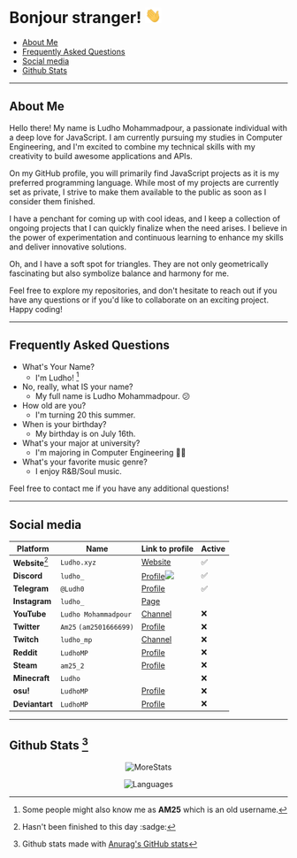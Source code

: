 <!--
Ah hello and welcome to my profile :)
You can do the same for your github profile by creating a repository with the name of your account.
-->
# Bonjour stranger! <img src="assets/Hand.gif" height="28px">
<!-- I'm not french btw -->

  - [About Me](#about-me)
  - [Frequently Asked Questions](#frequently-asked-questions)
  - [Social media](#social-media)
  - [Github Stats](#github-stats-2)

---
## About Me

Hello there! My name is Ludho Mohammadpour, a passionate individual with a deep love for JavaScript. I am currently pursuing my studies in Computer Engineering, and I'm excited to combine my technical skills with my creativity to build awesome applications and APIs.

On my GitHub profile, you will primarily find JavaScript projects as it is my preferred programming language. While most of my projects are currently set as private, I strive to make them available to the public as soon as I consider them finished.

I have a penchant for coming up with cool ideas, and I keep a collection of ongoing projects that I can quickly finalize when the need arises. I believe in the power of experimentation and continuous learning to enhance my skills and deliver innovative solutions.

Oh, and I have a soft spot for triangles. They are not only geometrically fascinating but also symbolize balance and harmony for me.

Feel free to explore my repositories, and don't hesitate to reach out if you have any questions or if you'd like to collaborate on an exciting project. Happy coding!

---

## Frequently Asked Questions

- What's Your Name?
  - I'm Ludho! [^1]
- No, really, what IS your name?
  - My full name is Ludho Mohammadpour. 😕
- How old are you?
   - I'm turning 20 this summer.
- When is your birthday?
  - My birthday is on July 16th.
- What's your major at university?
  - I'm majoring in Computer Engineering 👨‍💻
- What's your favorite music genre?
  - I enjoy R&B/Soul music.

Feel free to contact me if you have any additional questions!

---

## Social media

<div align="center">

Platform|Name|Link to profile|Active  
---|---|---|---  
**Website**[^3]|`Ludho.xyz`|[Website](https://ludho.xyz)|✅
**Discord**|`ludho_`|[Profile<img src="https://discord.c99.nl/widget/theme-4/538014645068234753.png" height="45px">](https://discord.com/users/538014645068234753) |✅
**Telegram**|`@Ludh0`|[Profile](https://t.me/Ludh0)|✅
**Instagram**|`ludho_`|[Page](https://instagram.com/ludho_)
**YouTube**|`Ludho Mohammadpour`|[Channel](https://www.youtube.com/channel/UCuXZxz4Ej7IQnuU86RfpWOg)|❌
**Twitter**|`Am25` `(am2501666699)`|[Profile](https://twitter.com/am2501666699)|❌
**Twitch**|`ludho_mp`|[Channel](https://www.twitch.tv/ludho_mp)|❌
**Reddit**|`LudhoMP`|[Profile](https://www.reddit.com/user/LudhoMP)|❌
**Steam**|`am25_2`|[Profile](https://steamcommunity.com/id/Am25_2/)|❌
**Minecraft**|`Ludho`||❌
**osu!**|`LudhoMP`|[Profile](https://osu.ppy.sh/users/15257509)|❌
**Deviantart**|`LudhoMP`|[Profile](https://www.deviantart.com/ludhomp)|❌

</div>

---

## Github Stats [^2]
<div align="center">

![MoreStats](https://github-readme-streak-stats.herokuapp.com/?user=Luhdo&theme=gruvbox_duo&background=323540&hide_border=true&ring=5294E2&currStreakLabel=5294E2&sideNums=FFFFFF&currStreakNum=FFFFFF&sideLabels=5294E2&text_color=ffffff&count_private=true)

 ![Languages](https://github-readme-stats.vercel.app/api/top-langs/?username=Luhdo&layout=compact&langs_count=6&bg_color=323540&hide_border=true&text_color=ffffff)

</div>

[^1]: Some people might also know me as **AM25** which is an old username.
[^2]: Github stats made with [Anurag's GitHub stats](https://github.com/anuraghazra/github-readme-stats)
[^3]: Hasn't been finished to this day :sadge:
